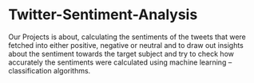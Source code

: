 # Twitter-Sentiment-Analysis

Our Projects is about, calculating the sentiments of the
tweets that were fetched into either positive, negative or neutral and to draw
out insights about the sentiment towards the target subject and try to check
how accurately the sentiments were calculated using machine learning –
classification algorithms.
